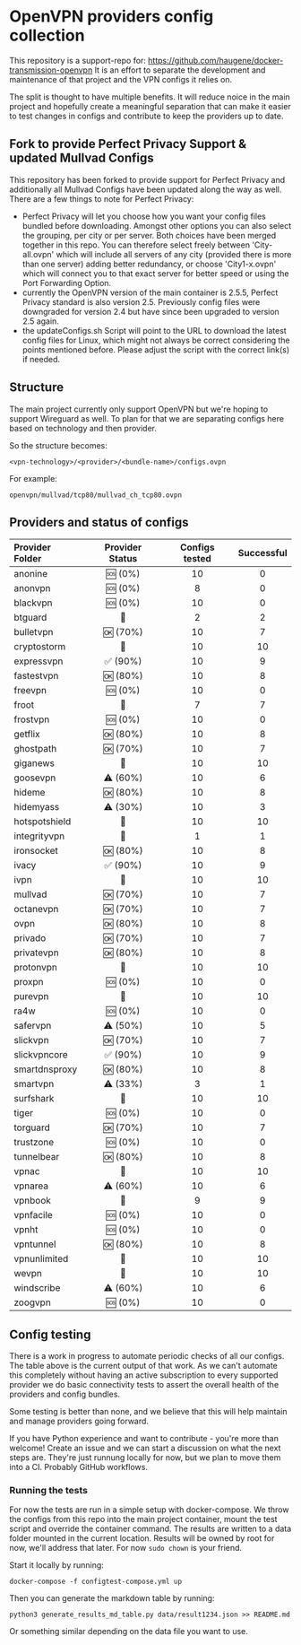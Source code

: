 # OpenVPN providers config collection

This repository is a support-repo for: https://github.com/haugene/docker-transmission-openvpn
It is an effort to separate the development and maintenance of that project and the
VPN configs it relies on.

The split is thought to have multiple benefits. It will reduce noice in the main project and
hopefully create a meaningful separation that can make it easier to test changes in configs and contribute to keep the providers up to date.

## Fork to provide Perfect Privacy Support & updated Mullvad Configs

This repository has been forked to provide support for Perfect Privacy and additionally all Mullvad Configs have been updated along the way as well. There are a few things to note for Perfect Privacy:

- Perfect Privacy will let you choose how you want your config files bundled before downloading. Amongst other options you can also select the grouping, per city or per server. Both choices have been merged together in this repo. You can therefore select freely between 'City-all.ovpn' which will include all servers of any city (provided there is more than one server) adding better redundancy, or choose 'City1-x.ovpn' which will connect you to that exact server for better speed or using the Port Forwarding Option.
- currently the OpenVPN version of the main container is 2.5.5, Perfect Privacy standard is also version 2.5. Previously config files were downgraded for version 2.4 but have since been upgraded to version 2.5 again.
- the updateConfigs.sh Script will point to the URL to download the latest config files for Linux, which might not always be correct considering the points mentioned before. Please adjust the script with the correct link(s) if needed.

## Structure

The main project currently only support OpenVPN but we're hoping to support Wireguard as well.
To plan for that we are separating configs here based on technology and then provider.

So the structure becomes:
```
<vpn-technology>/<provider>/<bundle-name>/configs.ovpn
```

For example:
```
openvpn/mullvad/tcp80/mullvad_ch_tcp80.ovpn
```

## Providers and status of configs

| Provider Folder | Provider Status | Configs tested | Successful |
| :-------------- | :-------------: | :------------: | :--------: |
| anonine | :sos: (0%) | 10 | 0 |
| anonvpn | :sos: (0%) | 8 | 0 |
| blackvpn | :sos: (0%) | 10 | 0 |
| btguard | :100: | 2 | 2 |
| bulletvpn | :ok: (70%) | 10 | 7 |
| cryptostorm | :100: | 10 | 10 |
| expressvpn | :white_check_mark: (90%) | 10 | 9 |
| fastestvpn | :ok: (80%) | 10 | 8 |
| freevpn | :sos: (0%) | 10 | 0 |
| froot | :100: | 7 | 7 |
| frostvpn | :sos: (0%) | 10 | 0 |
| getflix | :ok: (80%) | 10 | 8 |
| ghostpath | :ok: (70%) | 10 | 7 |
| giganews | :100: | 10 | 10 |
| goosevpn | :warning: (60%) | 10 | 6 |
| hideme | :ok: (80%) | 10 | 8 |
| hidemyass | :warning: (30%) | 10 | 3 |
| hotspotshield | :100: | 10 | 10 |
| integrityvpn | :100: | 1 | 1 |
| ironsocket | :ok: (80%) | 10 | 8 |
| ivacy | :white_check_mark: (90%) | 10 | 9 |
| ivpn | :100: | 10 | 10 |
| mullvad | :ok: (70%) | 10 | 7 |
| octanevpn | :ok: (70%) | 10 | 7 |
| ovpn | :ok: (80%) | 10 | 8 |
| privado | :ok: (70%) | 10 | 7 |
| privatevpn | :ok: (80%) | 10 | 8 |
| protonvpn | :100: | 10 | 10 |
| proxpn | :sos: (0%) | 10 | 0 |
| purevpn | :100: | 10 | 10 |
| ra4w | :sos: (0%) | 10 | 0 |
| safervpn | :warning: (50%) | 10 | 5 |
| slickvpn | :ok: (70%) | 10 | 7 |
| slickvpncore | :white_check_mark: (90%) | 10 | 9 |
| smartdnsproxy | :ok: (80%) | 10 | 8 |
| smartvpn | :warning: (33%) | 3 | 1 |
| surfshark | :100: | 10 | 10 |
| tiger | :sos: (0%) | 10 | 0 |
| torguard | :ok: (70%) | 10 | 7 |
| trustzone | :sos: (0%) | 10 | 0 |
| tunnelbear | :ok: (80%) | 10 | 8 |
| vpnac | :100: | 10 | 10 |
| vpnarea | :warning: (60%) | 10 | 6 |
| vpnbook | :100: | 9 | 9 |
| vpnfacile | :sos: (0%) | 10 | 0 |
| vpnht | :sos: (0%) | 10 | 0 |
| vpntunnel | :ok: (80%) | 10 | 8 |
| vpnunlimited | :100: | 10 | 10 |
| wevpn | :100: | 10 | 10 |
| windscribe | :warning: (60%) | 10 | 6 |
| zoogvpn | :sos: (0%) | 10 | 0 |


## Config testing

There is a work in progress to automate periodic checks of all our configs. The table above is the current
output of that work. As we can't automate this completely without having an active subscription to every supported
provider we do basic connectivity tests to assert the overall health of the providers and config bundles.

Some testing is better than none, and we believe that this will help maintain and manage providers going forward.

If you have Python experience and want to contribute - you're more than welcome! Create an issue and we can
start a discussion on what the next steps are. They're just runnung locally for now, but we plan
to move them into a CI. Probably GitHub workflows.

### Running the tests

For now the tests are run in a simple setup with docker-compose. We throw the configs from this repo into
the main project container, mount the test script and override the container command.
The results are written to a data folder mounted in the current location. Results will be owned by root for now,
we'll address that later. For now `sudo chown` is your friend.

Start it locally by running:
```
docker-compose -f configtest-compose.yml up
```
Then you can generate the markdown table by running:
```
python3 generate_results_md_table.py data/result1234.json >> README.md
```
Or something similar depending on the data file you want to use.